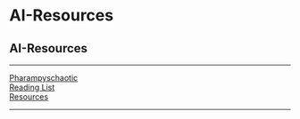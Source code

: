 # AI-Resources

## AI-Resources

***

[Pharampyschaotic](ai-mthrfckr/Pharampyschaotic.md)  
[Reading List](ai-mthrfckr/Reading%20List.md)  
[Resources](ai-mthrfckr/Resources.md)

***

